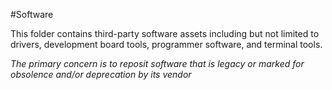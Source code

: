 #Software

This folder contains third-party software assets including but not limited to drivers, development board tools, programmer software, and terminal tools.

*The primary concern is to reposit software that is legacy or marked for obsolence and/or deprecation by its vendor*
